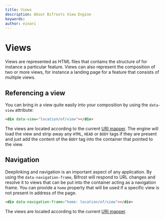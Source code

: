 ```yaml
---
title: Views
description: About Bifrosts View Engine 
keywords: 
author: einari
---
```

# Views

Views are represented as HTML files that contains the structure of for instance a particular feature. Views can also represent the composition of two or more views, for instance a landing page for a feature that consists of multiple views.

## Referencing a view

You can bring in a view quite easily into your composition by using the `data-view` attribute:

```html
<div data-view="location/of/view"></div>
```

The views are located according to the current [URI mapper](uri_mapper.md).
The engine will load the view and strip away any `HTML`, `HEAD` or `BODY` tags if they are present and just add the content of the `BODY` tag into the container that pointed to the view.

## Navigation

Deeplinking and navigation is an important aspect of any application.
By using the `data-navigation-frame`, Bifrost will respond to URL changes and resolve it to views that can be put into the container acting as a navigation frame. You can provide a `home` property that will be used if a specific view is not present in address of the page.

```html
<div data-navigation-frame="home: location/of/view"></div>
```

The views are located according to the current [URI mapper](uri_mapper.md).


